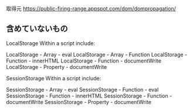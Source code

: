 取得元
https://public-firing-range.appspot.com/dom/dompropagation/

## 含めていないもの

LocalStorage
Within a script include:

LocalStorage - Array - eval
LocalStorage - Array - Function
LocalStorage - Function - innerHTML
LocalStorage - Function - documentWrite
LocalStorage - Property - documentWrite

SessionStorage
Within a script include:

SessionStorage - Array - eval
SessionStorage - Function - eval
SessionStorage - Function - innerHTML
SessionStorage - Function - documentWrite
SessionStorage - Property - documentWrite
